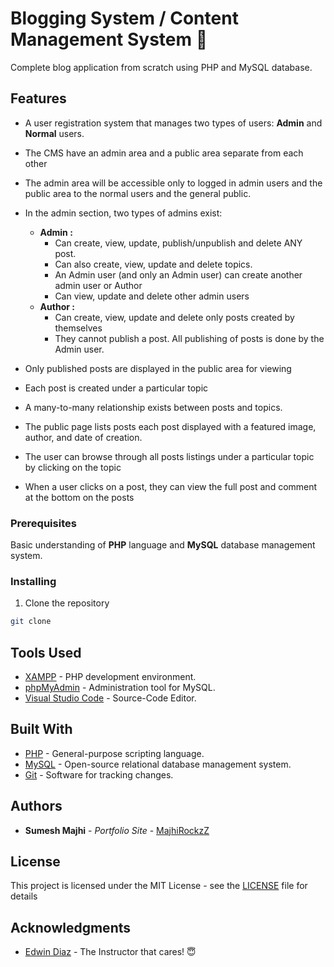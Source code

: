 # Blogging System / Content Management System 📘

Complete blog application from scratch using PHP and MySQL database.

## Features

- A user registration system that manages two types of users: **Admin** and **Normal** users.
- The CMS have an admin area and a public area separate from each other
- The admin area will be accessible only to logged in admin users and the public area to the normal users and the general public.
- In the admin section, two types of admins exist:

  - **Admin :**
    - Can create, view, update, publish/unpublish and delete ANY post.
    - Can also create, view, update and delete topics.
    - An Admin user (and only an Admin user) can create another admin user or Author
    - Can view, update and delete other admin users
  - **Author :**
    - Can create, view, update and delete only posts created by themselves
    - They cannot publish a post. All publishing of posts is done by the Admin user.

- Only published posts are displayed in the public area for viewing
- Each post is created under a particular topic
- A many-to-many relationship exists between posts and topics.
- The public page lists posts each post displayed with a featured image, author, and date of creation.
- The user can browse through all posts listings under a particular topic by clicking on the topic
- When a user clicks on a post, they can view the full post and comment at the bottom on the posts

### Prerequisites

Basic understanding of **PHP** language and **MySQL** database management system.

### Installing

1. Clone the repository

```bash
git clone
```

## Tools Used

- [XAMPP](https://www.apachefriends.org/) - PHP development environment.
- [phpMyAdmin](https://www.phpmyadmin.net/) - Administration tool for MySQL.
- [Visual Studio Code](https://www.phpmyadmin.net/) - Source-Code Editor.

## Built With

- [PHP](https://www.php.net/) - General-purpose scripting language.
- [MySQL](https://www.mysql.com/) - Open-source relational database management system.
- [Git](https://git-scm.com/) - Software for tracking changes.

## Authors

- **Sumesh Majhi** - _Portfolio Site_ - [MajhiRockzZ](https://majhirockzz.xyz/)

## License

This project is licensed under the MIT License - see the [LICENSE](LICENSE) file for details

## Acknowledgments

- [Edwin Diaz](https://edwindiaz.com/) - The Instructor that cares! 😇
